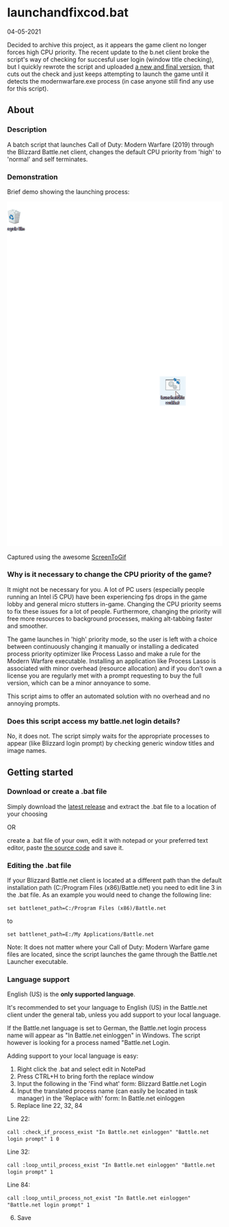 # launchandfixcod.bat

04-05-2021

Decided to archive this project, as it appears the game client no longer forces high CPU priority. The recent update to the b.net client broke the script's way of checking for succesful user login (window title checking), but I quickly rewrote the script and uploaded [a new and final version](https://github.com/nooberfrombaldursgate/launchandfixcod/blob/master/modernwarfare2019-new.bat), that cuts out the check and just keeps attempting to launch the game until it detects the modernwarfare.exe process (in case anyone still find any use for this script).


## About

### Description

A batch script that launches Call of Duty: Modern Warfare (2019) through the Blizzard Battle.net client, changes the default CPU priority from 'high' to 'normal' and self terminates.

### Demonstration

Brief demo showing the launching process:

![Picture](https://github.com/atyourservicesire/launchandfixcod/blob/master/assets/demo.gif)

Captured using the awesome [ScreenToGif](https://github.com/NickeManarin/ScreenToGif)

### Why is it necessary to change the CPU priority of the game?

It might not be necessary for you. A lot of PC users (especially people running an Intel i5 CPU) have been experiencing fps drops in the game lobby and general micro stutters in-game. Changing the CPU priority seems to fix these issues for a lot of people. Furthermore, changing the priority will free more resources to background processes, making alt-tabbing faster and smoother. 

The game launches in 'high' priority mode, so the user is left with a choice between continuously changing it manually or installing a dedicated process priority optimizer like Process Lasso and make a rule for the Modern Warfare executable. Installing an application like Process Lasso is associated with minor overhead (resource allocation) and if you don't own a license you are regularly met with a prompt requesting to buy the full version, which can be a minor annoyance to some.

This script aims to offer an automated solution with no overhead and no annoying prompts.

### Does this script access my battle.net login details?

No, it does not. The script simply waits for the appropriate processes to appear (like Blizzard login prompt) by checking generic window titles and image names.

## Getting started

### Download or create a .bat file

Simply download the [latest release](https://github.com/atyourservicesire/launchandfixcod/files/4048762/launchandfixcod-v0.1.0.zip) and extract the .bat file to a location of your choosing

OR 

create a .bat file of your own, edit it with notepad or your preferred text editor, paste [the source code](https://github.com/atyourservicesire/launchandfixcod/blob/master/launchandfixcod.bat) and save it.

### Editing the .bat file

If your Blizzard Battle.net client is located at a different path than the default installation path (C:/Program Files (x86)/Battle.net) you need to edit line 3 in the .bat file. As an example you would need to change the following line:

```
set battlenet_path=C:/Program Files (x86)/Battle.net
```

to

```
set battlenet_path=E:/My Applications/Battle.net
```

Note: It does not matter where your Call of Duty: Modern Warfare game files are located, since the script launches the game through the Battle.net Launcher executable.

### Language support

English (US) is the **only supported language**.

It's recommended to set your language to English (US) in the Battle.net client under the general tab, unless you add support to your local language.

If the Battle.net language is set to German, the Battle.net login process name will appear as "In Battle.net einloggen" in Windows. The script however is looking for a process named "Battle.net Login.

Adding support to your local language is easy: 
1) Right click the .bat and select edit in NotePad
2) Press CTRL+H to bring forth the replace window
3) Input the following in the 'Find what' form: Blizzard Battle.net Login
4) Input the translated process name (can easily be located in task manager) in the 'Replace with' form: In Battle.net einloggen
5) Replace line 22, 32, 84

Line 22:
```
call :check_if_process_exist "In Battle.net einloggen" "Battle.net login prompt" 1 0
```

Line 32:
```
call :loop_until_process_exist "In Battle.net einloggen" "Battle.net login prompt" 1
```

Line 84:
```
call :loop_until_process_not_exist "In Battle.net einloggen" "Battle.net login prompt" 1
```

6) Save 
